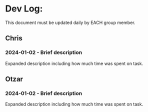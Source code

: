 # Dev Log:

This document must be updated daily by EACH group member.

## Chris

### 2024-01-02 - Brief description
Expanded description including how much time was spent on task.

## Otzar

### 2024-01-02 - Brief description
Expanded description including how much time was spent on task.
